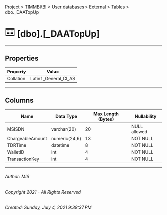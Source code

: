 #### 

[Project](../../../../index.md) > [TIMMBI\\BI](../../../index.md) > [User databases](../../index.md) > [External](../index.md) > [Tables](Tables.md) > dbo._DAATopUp

# ![Tables](../../../../Images/Table32.png) [dbo].[_DAATopUp]

---

## <a name="#properties"></a>Properties

| Property | Value |
|---|---|
| Collation | Latin1_General_CI_AS |


---

## <a name="#columns"></a>Columns

| Name | Data Type | Max Length (Bytes) | Nullability |
|---|---|---|---|
| MSISDN | varchar(20) | 20 | NULL allowed |
| ChargeableAmount | numeric(24,6) | 13 | NOT NULL |
| TDRTime | datetime | 8 | NOT NULL |
| WalletID | int | 4 | NOT NULL |
| TransactionKey | int | 4 | NOT NULL |


---

###### Author:  MIS

###### Copyright 2021 - All Rights Reserved

###### Created: Sunday, July 4, 2021 9:38:37 PM

